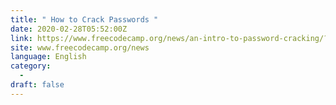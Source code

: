 ```yaml
---
title: " How to Crack Passwords "
date: 2020-02-28T05:52:00Z
link: https://www.freecodecamp.org/news/an-intro-to-password-cracking/?utm_medium=RSS&utm_source=news.12bit.vn
site: www.freecodecamp.org/news
language: English
category:
  -   
draft: false
---
```


